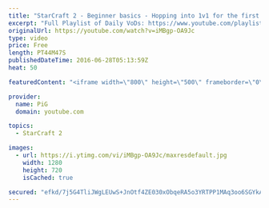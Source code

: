 ```yaml
---
title: "StarCraft 2 - Beginner basics - Hopping into 1v1 for the first time | The PiG Daily #16"
excerpt: "Full Playlist of Daily VoDs: https://www.youtube.com/playlist?list=PLFUDU8AOevUdOq5x--TBFC-p54CMWM4Fb\r See the Show notes and more info + ongoing discussion of the show in the Teamliquid thread: http://www.teamliquid.net/forum/starcraft-2/509383-the-pig-daily-thinking-critically-about-sc\r  -- Watch live"
originalUrl: https://youtube.com/watch?v=iMBgp-OA9Jc
type: video
price: Free
length: PT44M47S
publishedDateTime: 2016-06-28T05:13:59Z
heat: 50

featuredContent: "<iframe width=\"800\" height=\"500\" frameborder=\"0\" src=\"https://www.youtube.com/embed/iMBgp-OA9Jc\" allow=\"accelerometer; autoplay; encrypted-media; gyroscope; picture-in-picture\" allowfullscreen></iframe>"

provider:
  name: PiG
  domain: youtube.com

topics:
  - StarCraft 2

images:
  - url: https://i.ytimg.com/vi/iMBgp-OA9Jc/maxresdefault.jpg
    width: 1280
    height: 720
    isCached: true

secured: "efkd/7j5G4TliJWgLEUwS+JnOtf4ZE030xObqeRA5o3YRTPP1MAq3oo6SGYkAL3rIfhHPzAhkl4A+8D6vXj6863fJxeNd5j//9Oy+xTF7xcG8imVw61kWn8x9ndevIuOCbloqsI3SsKlFqZmdbzWwSatWMyRQj0VyJeh4f17OwIS2qye565CWNW7gyggQepxYOpGZKfeMcr35YzIgL87qqaNdkcwBQpnanLxWY2Zw7c9jTj2eacZ+/wYMc+Ono16m/oXyFlu+rou2NsHWrRkI7C96IEN5lc5ZoCZa3yUhyeM51ECLI5HrWO572s51fDiW5FQ5N8gX1Zz8ptHm9YBOu/ArAHuXybtXB5Zbj7PQfCT2h72UBeRHFeokN8A2YgK7ZwGmBZ+l0lWbmKeuTebZr8dB8rYx3LZ7PgFbMgHVJyBpsnKOY5v1D6ieM/FZg0Q;Ij4w6i0S8UDILlzSbUvq+w=="
---
```


